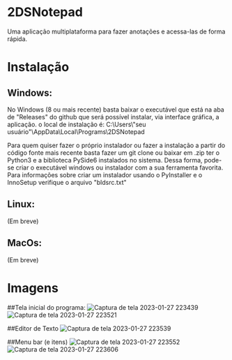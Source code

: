 # 2DSNotepad
Uma aplicação multiplataforma para fazer anotações e acessa-las de forma rápida.

# Instalação
  ## Windows:
  No Windows (8 ou mais recente) basta baixar o executável que está na aba de "Releases" do github que será possível instalar, via interface gráfica, a aplicação.
  o local de instalação é: C:\Users\\"seu usuário"\AppData\Local\Programs\2DSNotepad
  
  Para quem quiser fazer o próprio instalador ou fazer a instalação a partir do código fonte mais recente basta fazer um git clone ou baixar em .zip
  ter o Python3 e a biblioteca PySide6 instalados no sistema. Dessa forma, pode-se criar o executável windows ou instalador com a sua ferramenta favorita.
  Para informações sobre criar um instalador usando o PyInstaller e o InnoSetup verifique o arquivo "bldsrc.txt"
  
  ## Linux:
  (Em breve)
  ## MacOs:
  (Em breve)

 # Imagens
 
 ##Tela inicial do programa:
 ![Captura de tela 2023-01-27 223439](https://user-images.githubusercontent.com/77358718/226072481-b10baf07-46ec-4d86-82cb-dd4b164446bd.jpg)
 ![Captura de tela 2023-01-27 223521](https://user-images.githubusercontent.com/77358718/226072538-16e26077-720a-41af-932c-6b13564d7a10.jpg)
 
 ##Editor de Texto
 ![Captura de tela 2023-01-27 223539](https://user-images.githubusercontent.com/77358718/226072545-bc2002a8-ae3f-45b5-a210-6fa89c6553b3.jpg)
 
 ##Menu bar (e itens)
 ![Captura de tela 2023-01-27 223552](https://user-images.githubusercontent.com/77358718/226072555-6dbf5cc0-d1b2-4876-996e-3b123ad37ed7.jpg)
 ![Captura de tela 2023-01-27 223606](https://user-images.githubusercontent.com/77358718/226072560-15b57241-5fdf-4ddf-8745-86163f0c749a.jpg)

 

 
